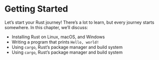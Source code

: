 # Getting Started

Let’s start your Rust journey! There’s a lot to learn, but every journey starts
somewhere. In this chapter, we’ll discuss:

* Installing Rust on Linux, macOS, and Windows
* Writing a program that prints `Hello, world!`
* Using `cargo`, Rust’s package manager and build system
* Using `cargo`, Rust’s package manager and build system
